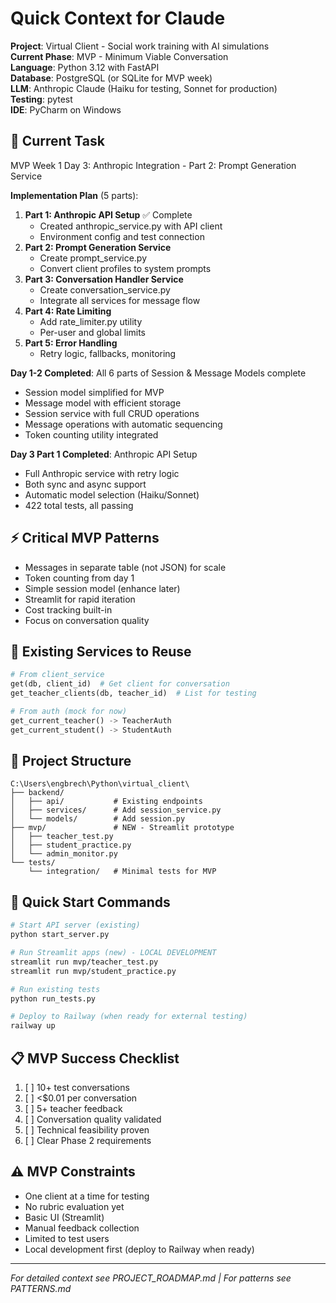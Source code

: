 # Quick Context for Claude

**Project**: Virtual Client - Social work training with AI simulations  
**Current Phase**: MVP - Minimum Viable Conversation  
**Language**: Python 3.12 with FastAPI  
**Database**: PostgreSQL (or SQLite for MVP week)  
**LLM**: Anthropic Claude (Haiku for testing, Sonnet for production)  
**Testing**: pytest  
**IDE**: PyCharm on Windows  

## 🎯 Current Task
MVP Week 1 Day 3: Anthropic Integration - Part 2: Prompt Generation Service

**Implementation Plan** (5 parts):
1. **Part 1: Anthropic API Setup** ✅ Complete
   - Created anthropic_service.py with API client
   - Environment config and test connection
2. **Part 2: Prompt Generation Service**
   - Create prompt_service.py
   - Convert client profiles to system prompts
3. **Part 3: Conversation Handler Service**
   - Create conversation_service.py
   - Integrate all services for message flow
4. **Part 4: Rate Limiting**
   - Add rate_limiter.py utility
   - Per-user and global limits
5. **Part 5: Error Handling**
   - Retry logic, fallbacks, monitoring

**Day 1-2 Completed**: All 6 parts of Session & Message Models complete
- Session model simplified for MVP
- Message model with efficient storage
- Session service with full CRUD operations
- Message operations with automatic sequencing
- Token counting utility integrated

**Day 3 Part 1 Completed**: Anthropic API Setup
- Full Anthropic service with retry logic
- Both sync and async support
- Automatic model selection (Haiku/Sonnet)
- 422 total tests, all passing

## ⚡ Critical MVP Patterns
- Messages in separate table (not JSON) for scale
- Token counting from day 1
- Simple session model (enhance later)
- Streamlit for rapid iteration
- Cost tracking built-in
- Focus on conversation quality

## 🔑 Existing Services to Reuse
```python
# From client_service
get(db, client_id)  # Get client for conversation
get_teacher_clients(db, teacher_id)  # List for testing

# From auth (mock for now)
get_current_teacher() -> TeacherAuth
get_current_student() -> StudentAuth
```

## 📁 Project Structure
```
C:\Users\engbrech\Python\virtual_client\
├── backend/
│   ├── api/           # Existing endpoints
│   ├── services/      # Add session_service.py
│   └── models/        # Add session.py
├── mvp/               # NEW - Streamlit prototype
│   ├── teacher_test.py
│   ├── student_practice.py
│   └── admin_monitor.py
└── tests/
    └── integration/   # Minimal tests for MVP
```

## 🚀 Quick Start Commands
```bash
# Start API server (existing)
python start_server.py

# Run Streamlit apps (new) - LOCAL DEVELOPMENT
streamlit run mvp/teacher_test.py
streamlit run mvp/student_practice.py

# Run existing tests
python run_tests.py

# Deploy to Railway (when ready for external testing)
railway up
```

## 📋 MVP Success Checklist
1. [ ] 10+ test conversations
2. [ ] <$0.01 per conversation
3. [ ] 5+ teacher feedback
4. [ ] Conversation quality validated
5. [ ] Technical feasibility proven
6. [ ] Clear Phase 2 requirements

## ⚠️ MVP Constraints
- One client at a time for testing
- No rubric evaluation yet
- Basic UI (Streamlit)
- Manual feedback collection
- Limited to test users
- Local development first (deploy to Railway when ready)

---
*For detailed context see PROJECT_ROADMAP.md | For patterns see PATTERNS.md*